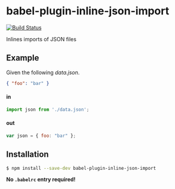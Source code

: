 # babel-plugin-inline-json-import
[![Build Status](https://travis-ci.org/yggie/babel-plugin-inline-json-import.svg?branch=master)](https://travis-ci.org/yggie/babel-plugin-inline-json-import)

Inlines imports of JSON files

## Example

Given the following _data.json_.

```json
{ "foo": "bar" }
```

#### in

```js
import json from './data.json';
```

#### out

```js
var json = { foo: "bar" };
```


## Installation

```sh
$ npm install --save-dev babel-plugin-inline-json-import
```

**No `.babelrc` entry required!**
